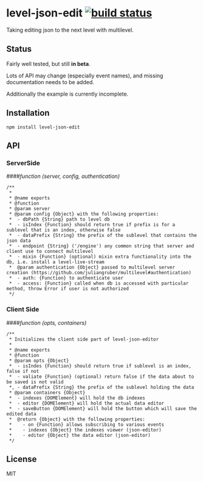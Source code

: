 # level-json-edit [![build status](https://secure.travis-ci.org/thlorenz/level-json-edit.png)](http://travis-ci.org/thlorenz/level-json-edit)

Taking editing json to the next level with multilevel.

## Status

Fairly well tested, but still **in beta**.

Lots of API may change (especially event names), and missing documentation needs to be added.

Additionally the example is currently incomplete.

## Installation

    npm install level-json-edit

## API

### ServerSide

####*function (server, config, authentication)*

```
/**
 *
 * @name exports
 * @function
 * @param server
 * @param config {Object} with the following properties:
 *  - dbPath {String} path to level db
 *  - isIndex {Function} should return true if prefix is for a sublevel that is an index, otherwise false
 *  - dataPrefix {String} the prefix of the sublevel that contains the json data
 *  - endpoint {String} ('/engine') any common string that server and client use to connect multilevel
 *  - mixin {Function} (optional) mixin extra functionality into the db, i.e. install a level-live-stream
 *  @param authentication {Object} passed to multilevel server creation (https://github.com/juliangruber/multilevel#authentication)
 *  - auth: {Function} to authenticate user
 *  - access: {Function} called when db is accessed with particular method, throw Error if user is not authorized
 */
```

### Client Side

####*function (opts, containers)*

```
/**
 * Initializes the client side part of level-json-editor
 * 
 * @name exports
 * @function
 * @param opts {Object}
 *  - isIndes {Function} should return true if sublevel is an index, false if not
 *  - valiate {Function} (optional) return false if the data about to be saved is not valid
 *, - dataPrefix {String} the prefix of the sublevel holding the data
 * @param containers {Object}
 *  - indexes {DOMElement} will hold the db indexes
 *  - editor {DOMElement} will hold the actual data editor
 *  - saveButton {DOMElement} will hold the button which will save the edited data
 *  @return {Object} with the following properties:
 *    - on {Function} allows subscribing to various events
 *    - indexes {Object} the indexes viewer (json-editor)
 *    - editor {Object} the data editor (json-editor)
 */
```

## License

MIT
